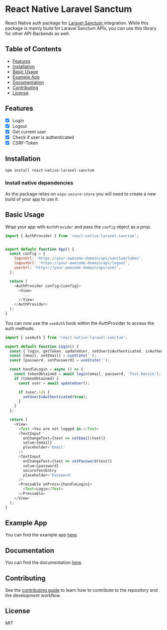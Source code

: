 # React Native Laravel Sanctum

React Native auth package for [Laravel Sanctum ](https://laravel.com/docs/10.x/sanctum) integration. While this package is mainly build for Laravel Sanctum APIs, you can use this library for other API-Backends as well.

## Table of Contents

- [Features](#features)
- [Installation](#installation)
- [Basic Usage](#basic-usage)
- [Example App](#example-app)
- [Documentation](#documentation)
- [Contributing](#contributing)
- [License](#license)

## Features

- [x] Login
- [x] Logout
- [x] Get current user
- [x] Check if user is authenticated
- [x] CSRF-Token

## Installation

```sh
npm install react-native-laravel-sanctum
```
### Install native dependencies
As the package relies on `expo-secure-store` you will need to create a new build of your app to use it.

## Basic Usage

Wrap your app with `AuthProvider` and pass the `config` object as a prop.

```js
import { AuthProvider } from 'react-native-laravel-sanctum';


export default function App() {
  const config = {
    loginUrl: 'https://your-awesome-domain/api/sanctum/token',
    logoutUrl: 'https://your-awesome-domain/api/logout',
    userUrl: 'https://your-awesome-domain/api/user',
  };

  return (
    <AuthProvider config={config}>
      <View>
        ...
      </View>
    </AuthProvider>
  );
}
```

You can now use the `useAuth` hook within the AuthProvider to access the auth methods.
    
```js
import { useAuth } from 'react-native-laravel-sanctum';

export default function Login() {
  const { login, getToken, updateUser, setUserIsAuthenticated, isAuthenticated, logout, currentUser } = useAuth();
  const [email, setEmail] = useState('');
  const [password, setPassword] = useState('');

  const handleLogin = async () => {
    const tokenObtained = await login(email, password, 'Test-Device');
    if (tokenObtained) {
      const user = await updateUser();

      if (user.id) {
        setUserIsAuthenticated(true);
      }
    }
  };

  return (
    <View>
      <Text >You are not logged in.</Text>
      <TextInput
        onChangeText={text => setEmail(text)}
        value={email}
        placeholder='Email'
      />
      <TextInput
        onChangeText={text => setPassword(text)}
        value={password}
        secureTextEntry
        placeholder='Password'
      />
      <Pressable onPress={handleLogin}>
        <Text>Login</Text>
      </Pressable>
    </View>
  );
}
```

## Example App

You can find the example app [here](https://github.com/Tschucki/react-native-laravel-sanctum-example-app).

## Documentation

You can find the documentation [here](https://github.com/Tschucki/react-native-laravel-sanctum/wiki).

## Contributing

See the [contributing guide](CONTRIBUTING.md) to learn how to contribute to the repository and the development workflow.

## License

MIT
